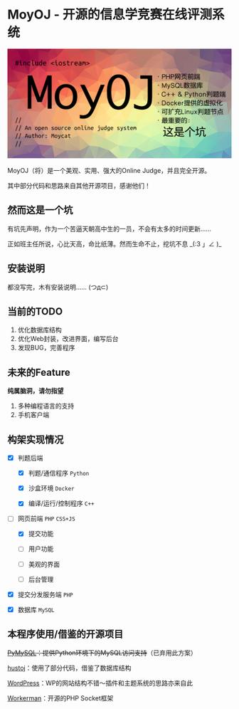 MoyOJ - 开源的信息学竞赛在线评测系统
======================

![MoyOJ](https://raw.githubusercontent.com/moycat/MoyOJ/master/MoyOJ.png)

MoyOJ（将）是一个美观、实用、强大的Online Judge，并且完全开源。

其中部分代码和思路来自其他开源项目，感谢他们！

然而这是一个坑
-----------

有坑先声明，作为一个苦逼天朝高中生的一员，不会有太多的时间更新……

正如班主任所说，心比天高，命比纸薄。然而生命不止，挖坑不息 \_(:3 」∠ )_

安装说明
-----------

都没写完，木有安装说明…… (つд⊂)

当前的TODO
-----------

 1. 优化数据库结构
 1. 优化Web封装，改进界面，编写后台
 1. 发现BUG，完善程序

未来的Feature
-----------

**纯属脑洞，请勿指望**

1. 多种编程语言的支持
1. 手机客户端
 
构架实现情况
-----------

- [X] 判题后端
    
    - [X] 判题/通信程序 `Python`
    
    - [X] 沙盒环境 `Docker`
    
    - [X] 编译/运行/控制程序 `C++`
    
- [ ] 网页前端 `PHP` `CSS+JS`

    - [X] 提交功能
    
    - [ ] 用户功能
    
    - [ ] 美观的界面

    - [ ] 后台管理

- [X] 提交分发服务端 `PHP`

- [X] 数据库 `MySQL`

本程序使用/借鉴的开源项目
-----------

~~[PyMySQL](https://github.com/PyMySQL/PyMySQL)：提供Python环境下的MySQL访问支持~~（已弃用此方案）

[hustoj](https://github.com/zhblue/hustoj)：使用了部分代码，借鉴了数据库结构

[WordPress](https://wordpress.org/)：WP的网站结构不错～插件和主题系统的思路亦来自此

[Workerman](http://www.workerman.net/)：开源的PHP Socket框架
